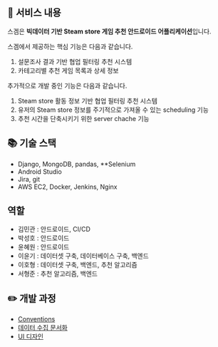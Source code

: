 ## 📜 서비스 내용

스겜은 **빅데이터 기반 Steam store 게임 추천 안드로이드 어플리케이션**입니다.

스겜에서 제공하는 핵심 기능은 다음과 같습니다.

1. 설문조사 결과 기반 협업 필터링 추천 시스템
2. 카테고리별 추천 게임 목록과 상세 정보

추가적으로 개발 중인 기능은 다음과 같습니다.

1. Steam store 활동 정보 기반 협업 필터링 추천 시스템
2. 유저의 Steam store 정보를 주기적으로 가져올 수 있는 scheduling 기능
3. 추천 시간을 단축시키기 위한 server chache 기능

## 📚 기술 스택

- Django, MongoDB, pandas, **Selenium
- Android Studio
- Jira, git
- AWS EC2, Docker, Jenkins, Nginx

## 역할

- 김민관 : 안드로이드, CI/CD
- 박성호 : 안드로이드
- 윤혜원 : 안드로이드
- 이윤기 : 데이터셋 구축, 데이터베이스 구축, 백엔드
- 이호형 : 데이터셋 구축, 백엔드, 추천 알고리즘
- 서형준 : 추천 알고리즘, 백엔드

## ✏️ 개발 과정
    
- [Conventions](https://www.notion.so/8233963ca76245fabae652f8c6cb4f19)
- [데이터 수집 문서화](https://www.notion.so/38b632c393294b729b29e4d3d002b5cb)
- [UI 디자인](https://www.notion.so/UI-da7f5c9b6d034cd69b7f8915e41e461d)

